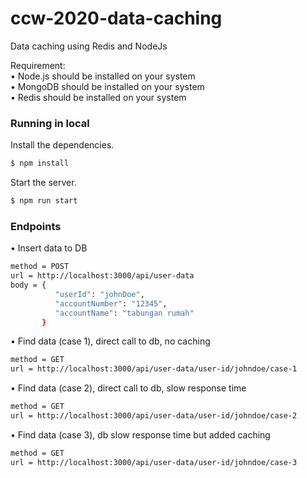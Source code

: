 # ccw-2020-data-caching
Data caching using Redis and NodeJs

Requirement:\
• Node.js should be installed on your system\
• MongoDB should be installed on your system\
• Redis should be installed on your system


### Running in local

Install the dependencies.

```sh
$ npm install
```

Start the server.

```sh
$ npm run start
```

### Endpoints

• Insert data to DB

```sh
method = POST
url = http://localhost:3000/api/user-data
body = {
          "userId": "johnDoe",
          "accountNumber": "12345",  
          "accountName": "tabungan rumah"
       }
```

• Find data (case 1), direct call to db, no caching

```sh
method = GET
url = http://localhost:3000/api/user-data/user-id/johndoe/case-1
```

• Find data (case 2), direct call to db, slow response time

```sh
method = GET
url = http://localhost:3000/api/user-data/user-id/johndoe/case-2
```


• Find data (case 3), db slow response time but added caching

```sh
method = GET
url = http://localhost:3000/api/user-data/user-id/johndoe/case-3
```
